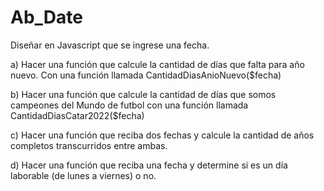 # Ab_Date
Diseñar en Javascript que se ingrese una fecha.

a)       Hacer una función que calcule la cantidad de días que falta para año nuevo. Con una función llamada CantidadDiasAnioNuevo($fecha)

b)      Hacer una función que calcule la cantidad de días que somos campeones del Mundo de futbol con una función llamada CantidadDiasCatar2022($fecha)

c)       Hacer una función que reciba dos fechas y calcule la cantidad de años completos transcurridos entre ambas.

d)      Hacer una función que reciba una fecha  y determine si es un día laborable (de lunes a viernes) o no.
